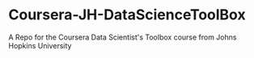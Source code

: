 Coursera-JH-DataScienceToolBox
==============================

A Repo for the Coursera Data Scientist's Toolbox course from Johns Hopkins University
